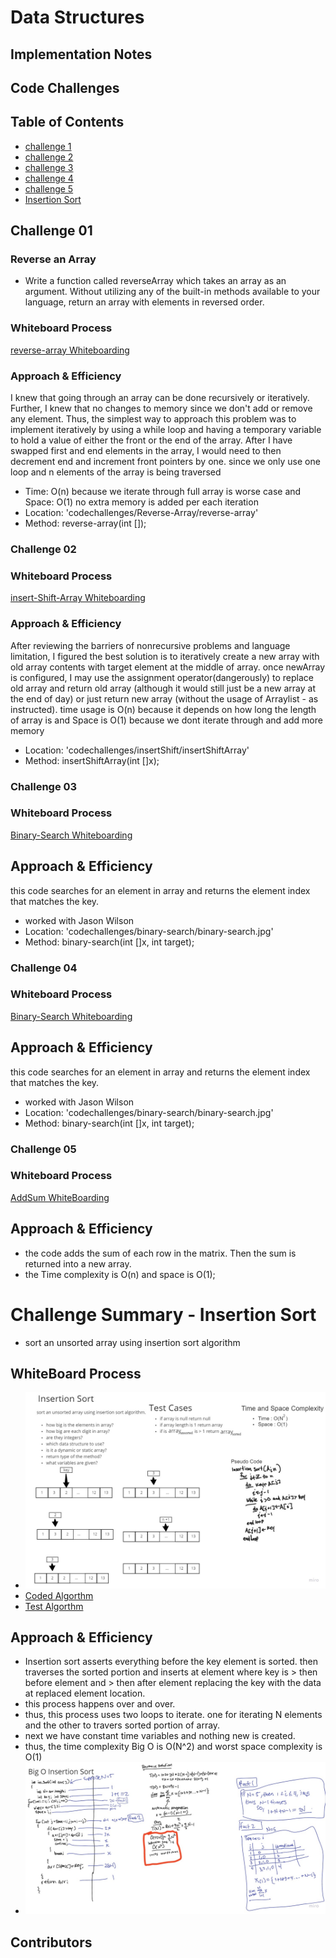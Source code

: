 # Data Structures

## Implementation Notes

## Code Challenges

## Table of Contents
- [challenge 1](#challenge01)
- [challenge 2](#challenge02)
- [challenge 3](#challenge03)
- [challenge 4](#challenge04)
- [challenge 5](#challenge05)
- [Insertion Sort](#challenge26)

## Challenge 01 <a name="challenge01"></a>

### Reverse an Array
- Write a function called reverseArray which takes an array as an argument. Without utilizing any of the built-in methods available to your language, return an array with elements in reversed order.


### Whiteboard Process
[reverse-array Whiteboarding](Public/reverse-array.pdf)


### Approach & Efficiency
I knew that going through an array can be done recursively or iteratively.
Further, I knew that no changes to memory since we don't add or remove any element.
Thus, the simplest way to approach this problem was to
implement iteratively by using a while loop and having a temporary
variable to hold a value of either the front or the end of the array.
After I have swapped first and end elements in the array, I would need to then decrement
end and increment front pointers by one. since we only use one loop and n elements of the array
is being traversed
- Time: O(n) because we iterate through full array is worse case and Space: O(1) no extra memory is added per each
iteration
- Location: 'codechallenges/Reverse-Array/reverse-array'
- Method: reverse-array(int []);

### Challenge 02<a name="challenge02"></a>
### Whiteboard Process
[insert-Shift-Array Whiteboarding](Public/codechallenge2.pdf)



### Approach & Efficiency<a name="challenge01"></a>
After reviewing the barriers of nonrecursive problems and language limitation, I figured the best solution
is to iteratively create a new array with old array contents with target element at the middle of array. once newArray is configured,
I may use the assignment operator(dangerously) to replace old array and return old array (although it would still
just be a new array at the end of day) or just return new array (without the usage of Arraylist - as instructed).
time usage is O(n) because it depends on how long the length of array is and Space is O(1) because we dont iterate through
and add more memory

- Location: 'codechallenges/insertShift/insertShiftArray'
- Method: insertShiftArray(int []x);

### Challenge 03<a name="challenge03"></a>
### Whiteboard Process
[Binary-Search Whiteboarding](Public/binary-search.jpg)


## Approach & Efficiency
this code searches for an element in array and returns the element index that matches the key.
- worked with Jason Wilson
- Location: 'codechallenges/binary-search/binary-search.jpg'
- Method: binary-search(int []x, int target);


### Challenge 04<a name="challenge04"></a>
### Whiteboard Process
[Binary-Search Whiteboarding](Public/binary-search.jpg)


## Approach & Efficiency
this code searches for an element in array and returns the element index that matches the key.
- worked with Jason Wilson
- Location: 'codechallenges/binary-search/binary-search.jpg'
- Method: binary-search(int []x, int target);

### Challenge 05 <a name="challenge05"></a>
### Whiteboard Process
[AddSum WhiteBoarding](Public/AddSum.jpg)
## Approach & Efficiency
- the code adds the sum of each row in the matrix. Then the sum is returned into a new array.
- the Time complexity is O(n) and space is O(1);


# Challenge Summary - Insertion Sort <a name="challenge26"></a>
- sort an unsorted array using insertion sort algorithm
## WhiteBoard Process
 - ![Whiteboarding](Public/Code-Challenge-26.jpg)
 - [Coded Algorthm](lib/src/main/java/datastructures/array/insertionsort/InsertionSort.java)
 - [Test Algorthm](lib/src/test/java/datastructures/array/InsertionSortTest.java)

## Approach & Efficiency
- Insertion sort asserts everything before the key element is sorted. then traverses the sorted portion and inserts at element where  key is > then before element and > then after element replacing the key with the data at replaced element location.
- this process happens over and over.
- thus, this process uses two loops to iterate. one for iterating N elements and the other to travers sorted portion of array.
- next we have constant time variables and nothing new is created.
- thus, the time complexity Big O is O(N^2) and worst space complexity is O(1)
- ![Math Logic Big O](Public/BigOMath.jpg)
## Contributors



